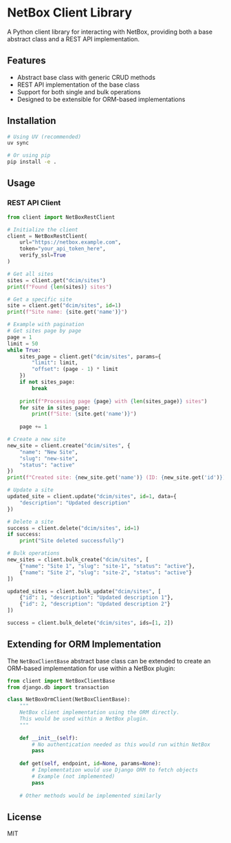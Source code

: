 # NetBox Client Library

A Python client library for interacting with NetBox, providing both a base abstract class and a REST API implementation.

## Features

- Abstract base class with generic CRUD methods
- REST API implementation of the base class
- Support for both single and bulk operations
- Designed to be extensible for ORM-based implementations

## Installation

```bash
# Using UV (recommended)
uv sync

# Or using pip
pip install -e .
```

## Usage

### REST API Client

```python
from client import NetBoxRestClient

# Initialize the client
client = NetBoxRestClient(
    url="https://netbox.example.com",
    token="your_api_token_here",
    verify_ssl=True
)

# Get all sites
sites = client.get("dcim/sites")
print(f"Found {len(sites)} sites")

# Get a specific site
site = client.get("dcim/sites", id=1)
print(f"Site name: {site.get('name')}")

# Example with pagination
# Get sites page by page
page = 1
limit = 50
while True:
    sites_page = client.get("dcim/sites", params={
        "limit": limit,
        "offset": (page - 1) * limit
    })
    if not sites_page:
        break
        
    print(f"Processing page {page} with {len(sites_page)} sites")
    for site in sites_page:
        print(f"Site: {site.get('name')}")
        
    page += 1

# Create a new site
new_site = client.create("dcim/sites", {
    "name": "New Site",
    "slug": "new-site",
    "status": "active"
})
print(f"Created site: {new_site.get('name')} (ID: {new_site.get('id')})")

# Update a site
updated_site = client.update("dcim/sites", id=1, data={
    "description": "Updated description"
})

# Delete a site
success = client.delete("dcim/sites", id=1)
if success:
    print("Site deleted successfully")

# Bulk operations
new_sites = client.bulk_create("dcim/sites", [
    {"name": "Site 1", "slug": "site-1", "status": "active"},
    {"name": "Site 2", "slug": "site-2", "status": "active"}
])

updated_sites = client.bulk_update("dcim/sites", [
    {"id": 1, "description": "Updated description 1"},
    {"id": 2, "description": "Updated description 2"}
])

success = client.bulk_delete("dcim/sites", ids=[1, 2])
```

## Extending for ORM Implementation

The `NetBoxClientBase` abstract base class can be extended to create an ORM-based implementation for use within a NetBox plugin:

```python
from client import NetBoxClientBase
from django.db import transaction

class NetBoxOrmClient(NetBoxClientBase):
    """
    NetBox client implementation using the ORM directly.
    This would be used within a NetBox plugin.
    """
    
    def __init__(self):
        # No authentication needed as this would run within NetBox
        pass
    
    def get(self, endpoint, id=None, params=None):
        # Implementation would use Django ORM to fetch objects
        # Example (not implemented)
        pass
    
    # Other methods would be implemented similarly
```

## License

MIT
